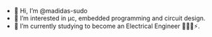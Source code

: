 - 👋 Hi, I’m @madidas-sudo
- 👀 I’m interested in µc, embedded programming and circuit design.
- 🌱 I’m currently studying to become an Electrical Engineer 📡👨‍💻⚡.



<!---
madidas-sudo/madidas-sudo is a ✨ special ✨ repository because its `README.md` (this file) appears on your GitHub profile.
You can click the Preview link to take a look at your changes.
--->
